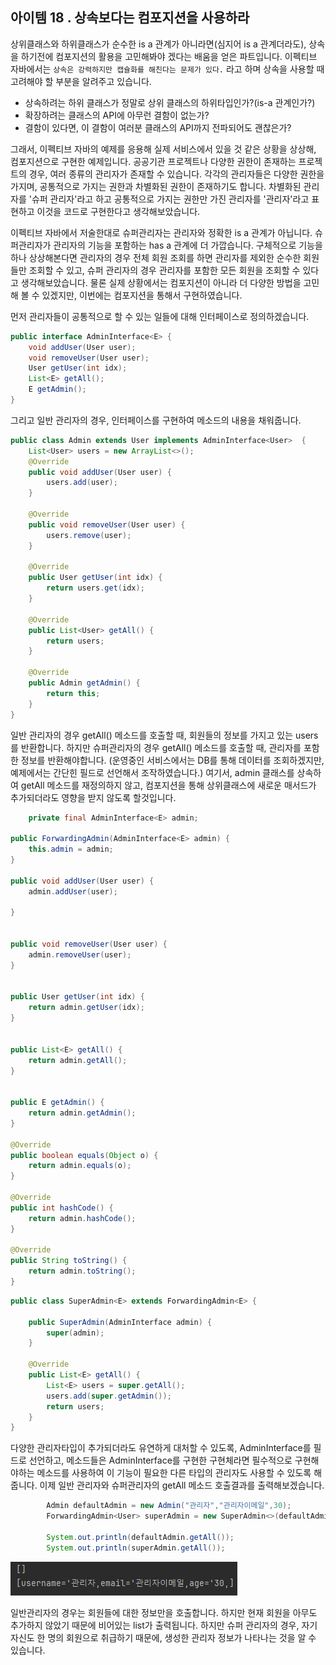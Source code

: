 ## 아이템 18 . 상속보다는 컴포지션을 사용하라 

상위클래스와 하위클래스가 순수한 is a 관계가 아니라면(심지어 is a 관계더라도), 상속을 하기전에 컴포지션의 활용을 고민해봐야 겠다는 배움을 얻은 파트입니다.
이펙티브 자바에서는 `상속은 강력하지만 캡슐화를 해친다는 문제가 있다.` 라고 하며 상속을 사용할 때 고려해야 할 부분을 알려주고 있습니다.

- 상속하려는 하위 클래스가 정말로 상위 클래스의 하위타입인가?(is-a 관계인가?)
- 확장하려는 클래스의 API에 아무런 결함이 없는가?
- 결함이 있다면, 이 결함이 여러분 클래스의 API까지 전파되어도 괜찮은가?

그래서, 이펙티브 자바의 예제를 응용해 실제 서비스에서 있을 것 같은 상황을 상상해, 컴포지션으로 구현한 예제입니다.
공공기관 프로젝트나 다양한 권한이 존재하는 프로젝트의 경우, 여러 종류의 관리자가 존재할 수 있습니다.
각각의 관리자들은 다양한 권한을 가지며, 공통적으로 가지는 권한과 차별화된 권한이 존재하기도 합니다.
차별화된 관리자를 '슈퍼 관리자'라고 하고 공통적으로 가지는 권한만 가진 관리자를 '관리자'라고 표현하고 이것을 코드로 구현한다고 생각해보았습니다.

이펙티브 자바에서 저술한대로 슈퍼관리자는 관리자와 정확한 is a 관계가 아닙니다.
슈퍼관리자가 관리자의 기능을 포함하는 has a 관계에 더 가깝습니다.
구체적으로 기능을 하나 상상해본다면 관리자의 경우 전체 회원 조회를 하면 관리자를 제외한 순수한 회원들만 조회할 수 있고, 슈퍼 관리자의 경우 관리자를 포함한 모든 회원을 조회할 수 있다고 생각해보았습니다.
물론 실제 상황에서는 컴포지션이 아니라 더 다양한 방법을 고민해 볼 수 있겠지만, 이번에는 컴포지션을 통해서 구현하였습니다.

먼저 관리자들이 공통적으로 할 수 있는 일들에 대해 인터페이스로 정의하겠습니다.
```java
public interface AdminInterface<E> {
    void addUser(User user);
    void removeUser(User user);
    User getUser(int idx);
    List<E> getAll();
    E getAdmin();
}
```

그리고 일반 관리자의 경우, 인터페이스를 구현하여 메소드의 내용을 채워줍니다.
```java
public class Admin extends User implements AdminInterface<User>  {
    List<User> users = new ArrayList<>();
    @Override
    public void addUser(User user) {
        users.add(user);
    }

    @Override
    public void removeUser(User user) {
        users.remove(user);
    }

    @Override
    public User getUser(int idx) {
        return users.get(idx);
    }

    @Override
    public List<User> getAll() {
        return users;
    }

    @Override
    public Admin getAdmin() {
        return this;
    }
}
```

일반 관리자의 경우 getAll() 메소드를 호출할 때, 회원들의 정보를 가지고 있는 users를 반환합니다.
하지만 슈퍼관리자의 경우 getAll() 메소드를 호출할 때, 관리자를 포함한 정보를 반환해야합니다.
(운영중인 서비스에서는 DB를 통해 데이터를 조회하겠지만, 예제에서는 간단힌 필드로 선언해서 조작하였습니다.)
여기서, admin 클래스를 상속하여 getAll 메소드를 재정의하지 않고, 컴포지션을 통해 상위클래스에 새로운 매서드가 추가되더라도 영향을 받지 않도록 할것입니다.

```java
    private final AdminInterface<E> admin;

public ForwardingAdmin(AdminInterface<E> admin) {
    this.admin = admin;
}

public void addUser(User user) {
    admin.addUser(user);

}


public void removeUser(User user) {
    admin.removeUser(user);
}


public User getUser(int idx) {
    return admin.getUser(idx);
}


public List<E> getAll() {
    return admin.getAll();
}


public E getAdmin() {
    return admin.getAdmin();
}

@Override
public boolean equals(Object o) {
    return admin.equals(o);
}

@Override
public int hashCode() {
    return admin.hashCode();
}

@Override
public String toString() {
    return admin.toString();
}
```

```java
public class SuperAdmin<E> extends ForwardingAdmin<E> {

    public SuperAdmin(AdminInterface admin) {
        super(admin);
    }

    @Override
    public List<E> getAll() {
        List<E> users = super.getAll();
        users.add(super.getAdmin());
        return users;
    }
}
```
다양한 관리자타입이 추가되더라도 유연하게 대처할 수 있도록, AdminInterface를 필드로 선언하고, 메소드들은 AdminInterface를 구현한 구현체라면 필수적으로 구현해야하는 메소드를 사용하여 이 기능이 필요한 다른 타입의 관리자도 사용할 수 있도록 해줍니다.
이제 일반 관리자와 슈퍼관리자의 getAll 메소드 호출결과를 출력해보겠습니다.

```java
        Admin defaultAdmin = new Admin("관리자","관리자이메일",30);
        ForwardingAdmin<User> superAdmin = new SuperAdmin<>(defaultAdmin);

        System.out.println(defaultAdmin.getAll());
        System.out.println(superAdmin.getAll());
```

![img.png](img.png)

일반관리자의 경우는 회원들에 대한 정보만을 호출합니다. 하지만 현재 회원을 아무도 추가하지 않았기 때문에 비어있는 list가 출력됩니다.
하지만 슈퍼 관리자의 경우, 자기 자신도 한 명의 회원으로 취급하기 때문에, 생성한 관리자 정보가 나타나는 것을 알 수 있습니다.